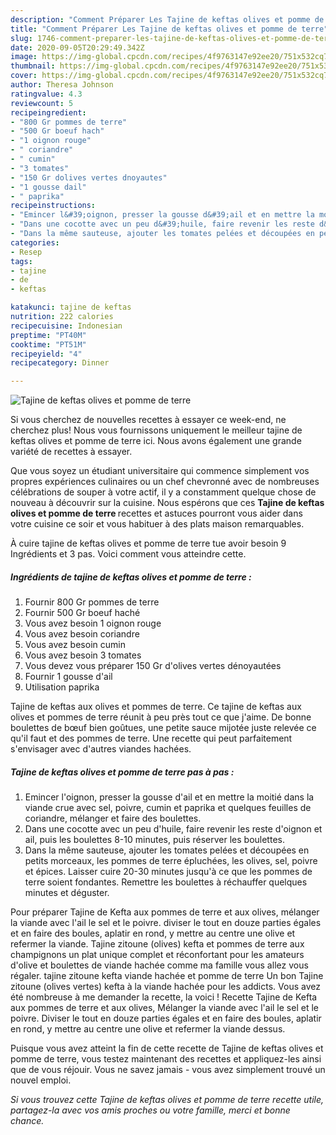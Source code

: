 ```yaml
---
description: "Comment Préparer Les Tajine de keftas olives et pomme de terre"
title: "Comment Préparer Les Tajine de keftas olives et pomme de terre"
slug: 1746-comment-preparer-les-tajine-de-keftas-olives-et-pomme-de-terre
date: 2020-09-05T20:29:49.342Z
image: https://img-global.cpcdn.com/recipes/4f9763147e92ee20/751x532cq70/tajine-de-keftas-olives-et-pomme-de-terre-photo-principale-de-la-recette.jpg
thumbnail: https://img-global.cpcdn.com/recipes/4f9763147e92ee20/751x532cq70/tajine-de-keftas-olives-et-pomme-de-terre-photo-principale-de-la-recette.jpg
cover: https://img-global.cpcdn.com/recipes/4f9763147e92ee20/751x532cq70/tajine-de-keftas-olives-et-pomme-de-terre-photo-principale-de-la-recette.jpg
author: Theresa Johnson
ratingvalue: 4.3
reviewcount: 5
recipeingredient:
- "800 Gr pommes de terre"
- "500 Gr boeuf hach"
- "1 oignon rouge"
- " coriandre"
- " cumin"
- "3 tomates"
- "150 Gr dolives vertes dnoyautes"
- "1 gousse dail"
- " paprika"
recipeinstructions:
- "Emincer l&#39;oignon, presser la gousse d&#39;ail et en mettre la moitié dans la viande crue avec sel, poivre, cumin et paprika et quelques feuilles de coriandre, mélanger et faire des boulettes."
- "Dans une cocotte avec un peu d&#39;huile, faire revenir les reste d&#39;oignon et ail, puis les boulettes 8-10 minutes, puis réserver les boulettes."
- "Dans la même sauteuse, ajouter les tomates pelées et découpées en petits morceaux, les pommes de terre épluchées, les olives, sel, poivre et épices. Laisser cuire 20-30 minutes jusqu&#39;à ce que les pommes de terre soient fondantes. Remettre les boulettes à réchauffer quelques minutes et déguster."
categories:
- Resep
tags:
- tajine
- de
- keftas

katakunci: tajine de keftas 
nutrition: 222 calories
recipecuisine: Indonesian
preptime: "PT40M"
cooktime: "PT51M"
recipeyield: "4"
recipecategory: Dinner

---
```



![Tajine de keftas olives et pomme de terre](https://img-global.cpcdn.com/recipes/4f9763147e92ee20/751x532cq70/tajine-de-keftas-olives-et-pomme-de-terre-photo-principale-de-la-recette.jpg)

Si vous cherchez de nouvelles recettes à essayer ce week-end, ne cherchez plus! Nous vous fournissons uniquement le meilleur tajine de keftas olives et pomme de terre ici. Nous avons également une grande variété de recettes à essayer.

Que vous soyez un étudiant universitaire qui commence simplement vos propres expériences culinaires ou un chef chevronné avec de nombreuses célébrations de souper à votre actif, il y a constamment quelque chose de nouveau à découvrir sur la cuisine. Nous espérons que ces <strong> Tajine de keftas olives et pomme de terre </strong> recettes et astuces pourront vous aider dans votre cuisine ce soir et vous habituer à des plats maison remarquables.

<!--inarticleads1-->

À cuire tajine de keftas olives et pomme de terre tue avoir besoin 9 Ingrédients et 3 pas. Voici comment vous atteindre cette.

##### Ingrédients de tajine de keftas olives et pomme de terre :

1. Fournir 800 Gr pommes de terre
1. Fournir 500 Gr boeuf haché
1. Vous avez besoin 1 oignon rouge
1. Vous avez besoin  coriandre
1. Vous avez besoin  cumin
1. Vous avez besoin 3 tomates
1. Vous devez vous préparer 150 Gr d&#39;olives vertes dénoyautées
1. Fournir 1 gousse d&#39;ail
1. Utilisation  paprika


Tajine de keftas aux olives et pommes de terre. Ce tajine de keftas aux olives et pommes de terre réunit à peu près tout ce que j&#39;aime. De bonne boulettes de bœuf bien goûtues, une petite sauce mijotée juste relevée ce qu&#39;il faut et des pommes de terre. Une recette qui peut parfaitement s&#39;envisager avec d&#39;autres viandes hachées. 

<!--inarticleads2-->

##### Tajine de keftas olives et pomme de terre pas à pas :

1. Emincer l&#39;oignon, presser la gousse d&#39;ail et en mettre la moitié dans la viande crue avec sel, poivre, cumin et paprika et quelques feuilles de coriandre, mélanger et faire des boulettes.
1. Dans une cocotte avec un peu d&#39;huile, faire revenir les reste d&#39;oignon et ail, puis les boulettes 8-10 minutes, puis réserver les boulettes.
1. Dans la même sauteuse, ajouter les tomates pelées et découpées en petits morceaux, les pommes de terre épluchées, les olives, sel, poivre et épices. Laisser cuire 20-30 minutes jusqu&#39;à ce que les pommes de terre soient fondantes. Remettre les boulettes à réchauffer quelques minutes et déguster.


Pour préparer Tajine de Kefta aux pommes de terre et aux olives, mélanger la viande avec l&#39;ail le sel et le poivre. diviser le tout en douze parties égales et en faire des boules, aplatir en rond, y mettre au centre une olive et refermer la viande. Tajine zitoune (olives) kefta et pommes de terre aux champignons un plat unique complet et réconfortant pour les amateurs d&#39;olive et boulettes de viande hachée comme ma famille vous allez vous régaler. tajine zitoune kefta viande hachée et pomme de terre Un bon Tajine zitoune (olives vertes) kefta à la viande hachée pour les addicts. Vous avez été nombreuse à me demander la recette, la voici ! Recette Tajine de Kefta aux pommes de terre et aux olives, Mélanger la viande avec l&#39;ail le sel et le poivre. Diviser le tout en douze parties égales et en faire des boules, aplatir en rond, y mettre au centre une olive et refermer la viande dessus. 

<!--inarticleads1-->

<p>
Puisque vous avez atteint la fin de cette recette de Tajine de keftas olives et pomme de terre, vous testez maintenant des recettes et appliquez-les ainsi que de vous réjouir. Vous ne savez jamais - vous avez simplement trouvé un nouvel emploi.
</p>

<p>
<i>Si vous trouvez cette Tajine de keftas olives et pomme de terre recette utile, partagez-la avec vos amis proches ou votre famille, merci et bonne chance.</i>
</p>
